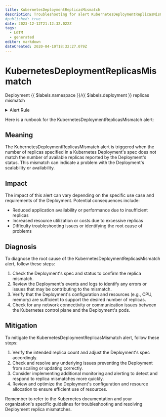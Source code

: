 ```yaml
---
title: KubernetesDeploymentReplicasMismatch
description: Troubleshooting for alert KubernetesDeploymentReplicasMismatch
#published: true
date: 2023-12-12T21:12:32.022Z
tags: 
  - LGTM
  - generated
editor: markdown
dateCreated: 2020-04-10T18:32:27.079Z
---
```


# KubernetesDeploymentReplicasMismatch

Deployment {{ $labels.namespace }}/{{ $labels.deployment }} replicas mismatch

<details>
  <summary>Alert Rule</summary>

{{% rule "kubernetes/kubestate-exporter.yml" "KubernetesDeploymentReplicasMismatch" %}}

{{% comment %}}

```yaml
alert: KubernetesDeploymentReplicasMismatch
expr: kube_deployment_spec_replicas != kube_deployment_status_replicas_available
for: 10m
labels:
    severity: warning
annotations:
    summary: Kubernetes Deployment replicas mismatch ({{ $labels.namespace }}/{{ $labels.deployment }})
    description: |-
        Deployment {{ $labels.namespace }}/{{ $labels.deployment }} replicas mismatch
          VALUE = {{ $value }}
          LABELS = {{ $labels }}
    runbook: https://github.com/srerun/prometheus-alerts/blob/main/content/runbooks/kubestate-exporter/KubernetesDeploymentReplicasMismatch.md

```

{{% /comment %}}

</details>


Here is a runbook for the KubernetesDeploymentReplicasMismatch alert:

## Meaning

The KubernetesDeploymentReplicasMismatch alert is triggered when the number of replicas specified in a Kubernetes Deployment's spec does not match the number of available replicas reported by the Deployment's status. This mismatch can indicate a problem with the Deployment's scalability or availability.

## Impact

The impact of this alert can vary depending on the specific use case and requirements of the Deployment. Potential consequences include:

* Reduced application availability or performance due to insufficient replicas
* Increased resource utilization or costs due to excessive replicas
* Difficulty troubleshooting issues or identifying the root cause of problems

## Diagnosis

To diagnose the root cause of the KubernetesDeploymentReplicasMismatch alert, follow these steps:

1. Check the Deployment's spec and status to confirm the replica mismatch.
2. Review the Deployment's events and logs to identify any errors or issues that may be contributing to the mismatch.
3. Verify that the Deployment's configuration and resources (e.g., CPU, memory) are sufficient to support the desired number of replicas.
4. Check for any network connectivity or communication issues between the Kubernetes control plane and the Deployment's pods.

## Mitigation

To mitigate the KubernetesDeploymentReplicasMismatch alert, follow these steps:

1. Verify the intended replica count and adjust the Deployment's spec accordingly.
2. Check and resolve any underlying issues preventing the Deployment from scaling or updating correctly.
3. Consider implementing additional monitoring and alerting to detect and respond to replica mismatches more quickly.
4. Review and optimize the Deployment's configuration and resource allocation to ensure efficient use of resources.

Remember to refer to the Kubernetes documentation and your organization's specific guidelines for troubleshooting and resolving Deployment replica mismatches.